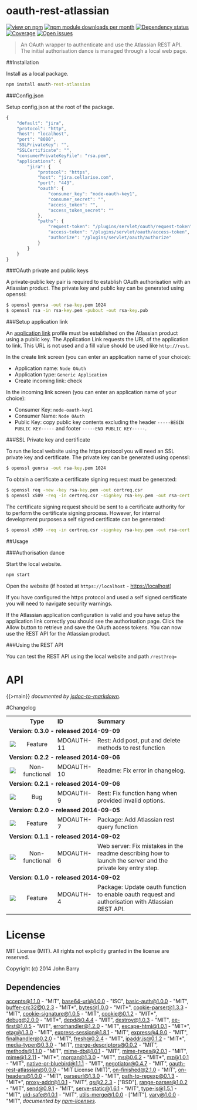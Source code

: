 # oauth-rest-atlassian
[![view on npm](http://img.shields.io/npm/v/oauth-rest-atlassian.svg?style=flat)](https://www.npmjs.org/package/oauth-rest-atlassian)
[![npm module downloads per month](http://img.shields.io/npm/dm/oauth-rest-atlassian.svg?style=flat)](https://www.npmjs.org/package/oauth-rest-atlassian)
[![Dependency status](https://david-dm.org/Cellarise/oauth-rest-atlassian.svg?style=flat)](https://david-dm.org/Cellarise/oauth-rest-atlassian)
[![Coverage](https://img.shields.io/badge/coverage-84%25_skipped:28%25-green.svg?style=flat)](https://www.npmjs.org/package/oauth-rest-atlassian)
[![Open issues](https://img.shields.io/github/issues/Cellarise/oauth-rest-atlassian.svg?style=flat)](https://github.com/Cellarise/oauth-rest-atlassian/issues)


> An OAuth wrapper to authenticate and use the Atlassian REST API. The initial authorisation dance is managed through a local web page.


##Installation

Install as a local package.

```cmd
npm install oauth-rest-atlassian
```


###Config.json

Setup config.json at the root of the package.

```js
{
    "default": "jira",
    "protocol": "http",
    "host": "localhost",
    "port": "8080",
    "SSLPrivateKey": "",
    "SSLCertificate": "",
    "consumerPrivateKeyFile": "rsa.pem",
    "applications": {
        "jira": {
            "protocol": "https",
            "host": "jira.cellarise.com",
            "port": "443",
            "oauth": {
                "consumer_key": "node-oauth-key1",
                "consumer_secret": "",
                "access_token": "",
                "access_token_secret": ""
            },
            "paths": {
                "request-token": "/plugins/servlet/oauth/request-token",
                "access-token": "/plugins/servlet/oauth/access-token",
                "authorize": "/plugins/servlet/oauth/authorize"
            }
        }
    }
}
```


###OAuth private and public keys

A private-public key pair is required to establish OAuth authorisation with an Atlassian product. The private key and public key can be generated using openssl:

```cmd
$ openssl genrsa -out rsa-key.pem 1024
$ openssl rsa -in rsa-key.pem -pubout -out rsa-key.pub
```


###Setup application link

An [application link](http://confluence.atlassian.com/display/JIRA/Configuring+Application+Links) profile must be established on the Atlassian product using a public key.  The Application Link requests the URL of the application to link. This URL is not used and a fill value should be used like `http://rest`.

In the create link screen (you can enter an application name of your choice):
* Application name: `Node OAuth`
* Application type: `Generic Application`
* Create incoming link: check

In the incoming link screen (you can enter an application name of your choice):
* Consumer Key: `node-oauth-key1`
* Consumer Name: `Node OAuth`
* Public Key: copy public key contents excluding the header `-----BEGIN PUBLIC KEY-----` and footer `-----END PUBLIC KEY-----`.


###SSL Private key and certificate

To run the local website using the https protocol you will need an SSL private key and certificate.  The private key can be generated using openssl:

```cmd
$ openssl genrsa -out rsa-key.pem 1024
```

To obtain a certificate a certificate signing request must be generated:

```cmd
$ openssl req -new -key rsa-key.pem -out certreq.csr
$ openssl x509 -req -in certreq.csr -signkey rsa-key.pem -out rsa-cert.pem
```

The certificate signing request should be sent to a certificate authority for to perform the certificate signing process.  However, for internal development purposes a self signed certificate can be generated:

```cmd
$ openssl x509 -req -in certreq.csr -signkey rsa-key.pem -out rsa-cert.pem
```


##Usage 

###Authorisation dance

Start the local website.

```cmd
npm start
```

Open the website (if hosted at `https://localhost` - [https://localhost](https://localhost))

If you have configured the https protocol and used a self signed certificate you will need to navigate security warnings.

If the Atlassian application configuration is valid and you have setup the application link correctly you should see the authorisation page.  Click the Allow button to retrieve and save the OAuth access tokens.  You can now use the REST API for the Atlassian product.


###Using the REST API

You can test the REST API using the local website and path `/rest?req=`


# API
{{>main}}
*documented by [jsdoc-to-markdown](https://github.com/75lb/jsdoc-to-markdown)*.


#Changelog

<table style="width:100%;border-spacing:0px;border-collapse:collapse;margin:0px;padding:0px;border-width:0px;">
   <tr>
    <th style="width:20px;text-align:center;"></th>
    <th style="width:80px;text-align:center;">Type</th> 
    <th style="width:80px;text-align:left;">ID</th>
    <th style="text-align:left;">Summary</th>
   </tr>

  <tr>
    <td colspan=4><strong>Version: 0.3.0 - released 2014-09-09</strong></td>
   </tr>

  <tr>
    <td style="width:20px;text-align:center;"><img src='https://jira.cellarise.com/secure/viewavatar?size=xsmall&amp;avatarId=10411&amp;avatarType=issuetype'/></td> 
    <td style="width:80px;text-align:center;">Feature</td> 
    <td style="width:80px;text-align:left;">MDOAUTH-11</td>
    <td>Rest: Add post, put and delete methods to rest function</td>
   </tr>


  <tr>
    <td colspan=4><strong>Version: 0.2.2 - released 2014-09-06</strong></td>
   </tr>

  <tr>
    <td style="width:20px;text-align:center;"><img src='https://jira.cellarise.com/secure/viewavatar?size=xsmall&amp;avatarId=10419&amp;avatarType=issuetype'/></td> 
    <td style="width:80px;text-align:center;">Non-functional</td> 
    <td style="width:80px;text-align:left;">MDOAUTH-10</td>
    <td>Readme: Fix error in changelog.</td>
   </tr>


  <tr>
    <td colspan=4><strong>Version: 0.2.1 - released 2014-09-06</strong></td>
   </tr>

  <tr>
    <td style="width:20px;text-align:center;"><img src='https://jira.cellarise.com/secure/viewavatar?size=xsmall&amp;avatarId=10403&amp;avatarType=issuetype'/></td> 
    <td style="width:80px;text-align:center;">Bug</td> 
    <td style="width:80px;text-align:left;">MDOAUTH-9</td>
    <td>Rest: Fix function hang when provided invalid options.</td>
   </tr>


  <tr>
    <td colspan=4><strong>Version: 0.2.0 - released 2014-09-05</strong></td>
   </tr>

  <tr>
    <td style="width:20px;text-align:center;"><img src='https://jira.cellarise.com/secure/viewavatar?size=xsmall&amp;avatarId=10411&amp;avatarType=issuetype'/></td> 
    <td style="width:80px;text-align:center;">Feature</td> 
    <td style="width:80px;text-align:left;">MDOAUTH-7</td>
    <td>Package: Add Atlassian rest query function</td>
   </tr>


  <tr>
    <td colspan=4><strong>Version: 0.1.1 - released 2014-09-02</strong></td>
   </tr>

  <tr>
    <td style="width:20px;text-align:center;"><img src='https://jira.cellarise.com/secure/viewavatar?size=xsmall&amp;avatarId=10419&amp;avatarType=issuetype'/></td> 
    <td style="width:80px;text-align:center;">Non-functional</td> 
    <td style="width:80px;text-align:left;">MDOAUTH-6</td>
    <td>Web server: Fix mistakes in the readme describing how to launch the server and the private key entry step.</td>
   </tr>


  <tr>
    <td colspan=4><strong>Version: 0.1.0 - released 2014-09-02</strong></td>
   </tr>

  <tr>
    <td style="width:20px;text-align:center;"><img src='https://jira.cellarise.com/secure/viewavatar?size=xsmall&amp;avatarId=10411&amp;avatarType=issuetype'/></td> 
    <td style="width:80px;text-align:center;">Feature</td> 
    <td style="width:80px;text-align:left;">MDOAUTH-4</td>
    <td>Package: Update oauth function to enable oauth request and authorisation with Atlassian REST API.</td>
   </tr>


</table>



# License

MIT License (MIT). All rights not explicitly granted in the license are reserved.

Copyright (c) 2014 John Barry

## Dependencies
[accepts@1.1.0](&quot;https://github.com/jshttp/accepts&quot;) - &quot;MIT&quot;, [base64-url@1.0.0](&quot;https://github.com/joaquimserafim/base64-url&quot;) - &quot;ISC&quot;, [basic-auth@1.0.0](&quot;https://github.com/visionmedia/node-basic-auth&quot;) - &quot;MIT&quot;, [buffer-crc32@0.2.3](&quot;https://github.com/brianloveswords/buffer-crc32&quot;) - &quot;MIT*&quot;, [bytes@1.0.0](&quot;https://github.com/visionmedia/bytes.js&quot;) - &quot;MIT*&quot;, [cookie-parser@1.3.3](&quot;https://github.com/expressjs/cookie-parser&quot;) - &quot;MIT&quot;, [cookie-signature@1.0.5](&quot;https://github.com/visionmedia/node-cookie-signature&quot;) - &quot;MIT&quot;, [cookie@0.1.2](&quot;https://github.com/shtylman/node-cookie&quot;) - &quot;MIT*&quot;, [debug@2.0.0](&quot;https://github.com/visionmedia/debug&quot;) - &quot;MIT*&quot;, [depd@0.4.4](&quot;https://github.com/dougwilson/nodejs-depd&quot;) - &quot;MIT&quot;, [destroy@1.0.3](&quot;https://github.com/stream-utils/destroy&quot;) - &quot;MIT&quot;, [ee-first@1.0.5](&quot;https://github.com/jonathanong/ee-first&quot;) - &quot;MIT&quot;, [errorhandler@1.2.0](&quot;https://github.com/expressjs/errorhandler&quot;) - &quot;MIT&quot;, [escape-html@1.0.1](&quot;https://github.com/component/escape-html&quot;) - &quot;MIT*&quot;, [etag@1.3.0](&quot;https://github.com/jshttp/etag&quot;) - &quot;MIT&quot;, [express-session@1.8.1](&quot;https://github.com/expressjs/session&quot;) - &quot;MIT&quot;, [express@4.9.0](&quot;https://github.com/strongloop/express&quot;) - &quot;MIT&quot;, [finalhandler@0.2.0](&quot;https://github.com/pillarjs/finalhandler&quot;) - &quot;MIT&quot;, [fresh@0.2.4](&quot;https://github.com/jshttp/fresh&quot;) - &quot;MIT&quot;, [ipaddr.js@0.1.2](&quot;https://github.com/whitequark/ipaddr.js&quot;) - &quot;MIT*&quot;, [media-typer@0.3.0](&quot;https://github.com/jshttp/media-typer&quot;) - &quot;MIT&quot;, [merge-descriptors@0.0.2](&quot;https://github.com/component/merge-descriptors&quot;) - &quot;MIT&quot;, [methods@1.1.0](&quot;https://github.com/visionmedia/node-methods&quot;) - &quot;MIT&quot;, [mime-db@1.0.1](&quot;https://github.com/jshttp/mime-db&quot;) - &quot;MIT&quot;, [mime-types@2.0.1](&quot;https://github.com/jshttp/mime-types&quot;) - &quot;MIT&quot;, [mime@1.2.11](&quot;https://github.com/broofa/node-mime&quot;) - &quot;MIT*&quot;, [morgan@1.3.0](&quot;https://github.com/expressjs/morgan&quot;) - &quot;MIT&quot;, [ms@0.6.2](&quot;https://github.com/guille/ms.js&quot;) - &quot;MIT*&quot;, [mz@1.0.1](&quot;https://github.com/normalize/mz&quot;) - &quot;MIT&quot;, [native-or-bluebird@1.1.1](&quot;https://github.com/normalize/native-or-bluebird&quot;) - &quot;MIT&quot;, [negotiator@0.4.7](&quot;https://github.com/federomero/negotiator&quot;) - &quot;MIT&quot;, [oauth-rest-atlassian@0.0.0](&quot;https://github.com/Cellarise/OAuth-REST-Atlassian&quot;) - &quot;MIT License (MIT)&quot;, [on-finished@2.1.0](&quot;https://github.com/jshttp/on-finished&quot;) - &quot;MIT&quot;, [on-headers@1.0.0](&quot;https://github.com/jshttp/on-headers&quot;) - &quot;MIT&quot;, [parseurl@1.3.0](&quot;https://github.com/expressjs/parseurl&quot;) - &quot;MIT&quot;, [path-to-regexp@0.1.3](&quot;https://github.com/component/path-to-regexp&quot;) - &quot;MIT*&quot;, [proxy-addr@1.0.1](&quot;https://github.com/expressjs/proxy-addr&quot;) - &quot;MIT&quot;, [qs@2.2.3](&quot;https://github.com/hapijs/qs&quot;) - [&quot;BSD&quot;], [range-parser@1.0.2](&quot;https://github.com/jshttp/range-parser&quot;) - &quot;MIT&quot;, [send@0.9.1](&quot;https://github.com/visionmedia/send&quot;) - &quot;MIT&quot;, [serve-static@1.6.1](&quot;https://github.com/expressjs/serve-static&quot;) - &quot;MIT&quot;, [type-is@1.5.1](&quot;https://github.com/jshttp/type-is&quot;) - &quot;MIT&quot;, [uid-safe@1.0.1](&quot;https://github.com/crypto-utils/uid-safe&quot;) - &quot;MIT&quot;, [utils-merge@1.0.0](&quot;https://github.com/jaredhanson/utils-merge&quot;) - [&quot;MIT&quot;], [vary@1.0.0](&quot;https://github.com/jshttp/vary&quot;) - &quot;MIT&quot;, 
*documented by [npm-licenses](http://github.com/AceMetrix/npm-license.git)*.